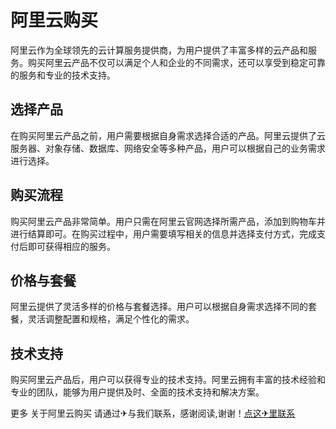 # 阿里云购买

阿里云作为全球领先的云计算服务提供商，为用户提供了丰富多样的云产品和服务。购买阿里云产品不仅可以满足个人和企业的不同需求，还可以享受到稳定可靠的服务和专业的技术支持。

## 选择产品

在购买阿里云产品之前，用户需要根据自身需求选择合适的产品。阿里云提供了云服务器、对象存储、数据库、网络安全等多种产品，用户可以根据自己的业务需求进行选择。

## 购买流程

购买阿里云产品非常简单。用户只需在阿里云官网选择所需产品，添加到购物车并进行结算即可。在购买过程中，用户需要填写相关的信息并选择支付方式，完成支付后即可获得相应的服务。

## 价格与套餐

阿里云提供了灵活多样的价格与套餐选择。用户可以根据自身需求选择不同的套餐，灵活调整配置和规格，满足个性化的需求。

## 技术支持

购买阿里云产品后，用户可以获得专业的技术支持。阿里云拥有丰富的技术经验和专业的团队，能够为用户提供及时、全面的技术支持和解决方案。

更多 关于阿里云购买 请通过✈与我们联系，感谢阅读,谢谢！[点这✈里联系](https://ss.k02.cc)